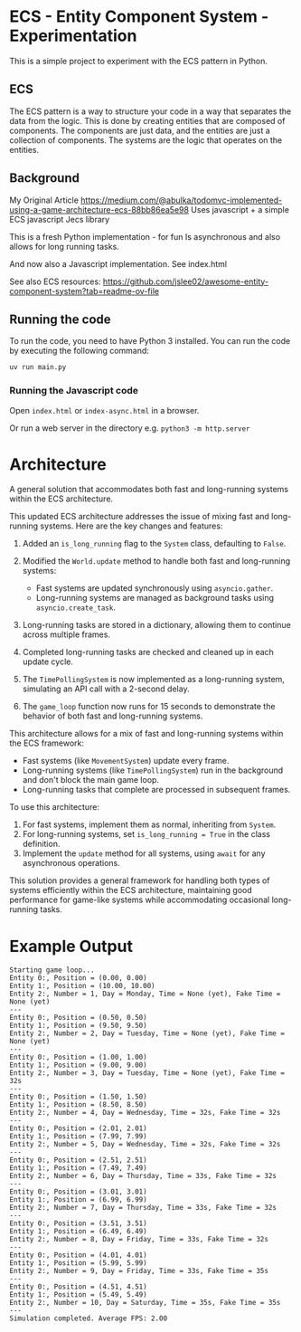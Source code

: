 # ECS - Entity Component System - Experimentation

This is a simple project to experiment with the ECS pattern in Python.

## ECS

The ECS pattern is a way to structure your code in a way that separates the data from the logic. This is done by creating entities that are composed of components. The components are just data, and the entities are just a collection of components. The systems are the logic that operates on the entities.

## Background

My Original Article
https://medium.com/@abulka/todomvc-implemented-using-a-game-architecture-ecs-88bb86ea5e98
Uses javascript + a simple ECS javascript Jecs library

This is a fresh Python implementation - for fun
Is asynchronous and also allows for long running tasks.

And now also a Javascript implementation. See index.html

See also ECS resources: https://github.com/jslee02/awesome-entity-component-system?tab=readme-ov-file

## Running the code

To run the code, you need to have Python 3 installed. You can run the code by executing the following command:

```bash
uv run main.py
```

### Running the Javascript code

Open `index.html` or `index-async.html` in a browser. 

Or run a web server in the directory e.g. `python3 -m http.server`

# Architecture

A general solution that accommodates both fast and long-running systems within the ECS architecture.

This updated ECS architecture addresses the issue of mixing fast and long-running systems. Here are the key changes and features:

1. Added an `is_long_running` flag to the `System` class, defaulting to `False`.

2. Modified the `World.update` method to handle both fast and long-running systems:
   - Fast systems are updated synchronously using `asyncio.gather`.
   - Long-running systems are managed as background tasks using `asyncio.create_task`.

3. Long-running tasks are stored in a dictionary, allowing them to continue across multiple frames.

4. Completed long-running tasks are checked and cleaned up in each update cycle.

5. The `TimePollingSystem` is now implemented as a long-running system, simulating an API call with a 2-second delay.

6. The `game_loop` function now runs for 15 seconds to demonstrate the behavior of both fast and long-running systems.

This architecture allows for a mix of fast and long-running systems within the ECS framework:

- Fast systems (like `MovementSystem`) update every frame.
- Long-running systems (like `TimePollingSystem`) run in the background and don't block the main game loop.
- Long-running tasks that complete are processed in subsequent frames.

To use this architecture:

1. For fast systems, implement them as normal, inheriting from `System`.
2. For long-running systems, set `is_long_running = True` in the class definition.
3. Implement the `update` method for all systems, using `await` for any asynchronous operations.

This solution provides a general framework for handling both types of systems efficiently within the ECS architecture, maintaining good performance for game-like systems while accommodating occasional long-running tasks.

# Example Output

```
Starting game loop...
Entity 0:, Position = (0.00, 0.00)
Entity 1:, Position = (10.00, 10.00)
Entity 2:, Number = 1, Day = Monday, Time = None (yet), Fake Time = None (yet)
---
Entity 0:, Position = (0.50, 0.50)
Entity 1:, Position = (9.50, 9.50)
Entity 2:, Number = 2, Day = Tuesday, Time = None (yet), Fake Time = None (yet)
---
Entity 0:, Position = (1.00, 1.00)
Entity 1:, Position = (9.00, 9.00)
Entity 2:, Number = 3, Day = Tuesday, Time = None (yet), Fake Time = 32s
---
Entity 0:, Position = (1.50, 1.50)
Entity 1:, Position = (8.50, 8.50)
Entity 2:, Number = 4, Day = Wednesday, Time = 32s, Fake Time = 32s
---
Entity 0:, Position = (2.01, 2.01)
Entity 1:, Position = (7.99, 7.99)
Entity 2:, Number = 5, Day = Wednesday, Time = 32s, Fake Time = 32s
---
Entity 0:, Position = (2.51, 2.51)
Entity 1:, Position = (7.49, 7.49)
Entity 2:, Number = 6, Day = Thursday, Time = 33s, Fake Time = 32s
---
Entity 0:, Position = (3.01, 3.01)
Entity 1:, Position = (6.99, 6.99)
Entity 2:, Number = 7, Day = Thursday, Time = 33s, Fake Time = 32s
---
Entity 0:, Position = (3.51, 3.51)
Entity 1:, Position = (6.49, 6.49)
Entity 2:, Number = 8, Day = Friday, Time = 33s, Fake Time = 32s
---
Entity 0:, Position = (4.01, 4.01)
Entity 1:, Position = (5.99, 5.99)
Entity 2:, Number = 9, Day = Friday, Time = 33s, Fake Time = 35s
---
Entity 0:, Position = (4.51, 4.51)
Entity 1:, Position = (5.49, 5.49)
Entity 2:, Number = 10, Day = Saturday, Time = 35s, Fake Time = 35s
---
Simulation completed. Average FPS: 2.00
```

